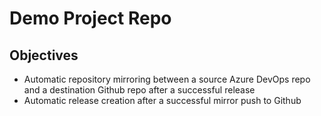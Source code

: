 # Demo Project Repo

## Objectives

- Automatic repository mirroring between a source Azure DevOps repo and a destination Github repo after a successful release
- Automatic release creation after a successful mirror push to Github
